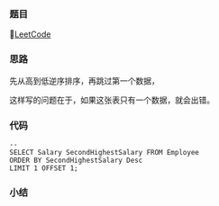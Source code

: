 ### 题目

🔗[LeetCode](https://leetcode-cn.com/problems/second-highest-salary/submissions/)

### 思路

先从高到低逆序排序，再跳过第一个数据，

这样写的问题在于，如果这张表只有一个数据，就会出错。

### 代码

```mysql
-- 
SELECT Salary SecondHighestSalary FROM Employee
ORDER BY SecondHighestSalary Desc
LIMIT 1 OFFSET 1;
```



### 小结